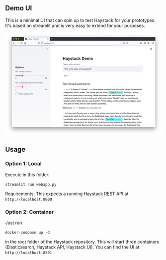 ## Demo UI

This is a minimal UI that can spin up to test Haystack for your prototypes. It's based on streamlit and is very easy to extend for your purposes. 

![Screenshot](https://raw.githubusercontent.com/deepset-ai/haystack/master/docs/_src/img/streamlit_ui_screenshot.png)

## Usage

### Option 1: Local
Execute in this folder:
```
streamlit run webapp.py
```

Requirements: This expects a running Haystack REST API at `http://localhost:8000`

### Option 2: Container

Just run
```
docker-compose up -d
``` 
in the root folder of the Haystack repository. This will start three containers (Elasticsearch, Haystack API, Haystack UI).
You can find the UI at `http://localhost:8501`